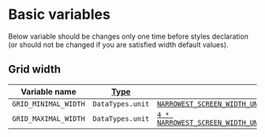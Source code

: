 # Basic variables

Below variable should be changes only one time before styles declaration (or should not be changed if you are satisfied
width default values).


## Grid width

| Variable name | [Type](../../01-Assets/01-BasicConstants/BasicConstants.md#stylus-data-types) |   |
|---|---|---|
| `GRID_MINIMAL_WIDTH` | `DataTypes.unit` | [`NARROWEST_SCREEN_WIDTH_UNIT`](../../01-Assets/01-BasicConstants/BasicConstants.md#narrowest-screen-width-unit) |
| `GRID_MAXIMAL_WIDTH` | `DataTypes.unit`  | [`4 * NARROWEST_SCREEN_WIDTH_UNIT`](../../01-Assets/01-BasicConstants/BasicConstants.md#narrowest-screen-width-unit) |
